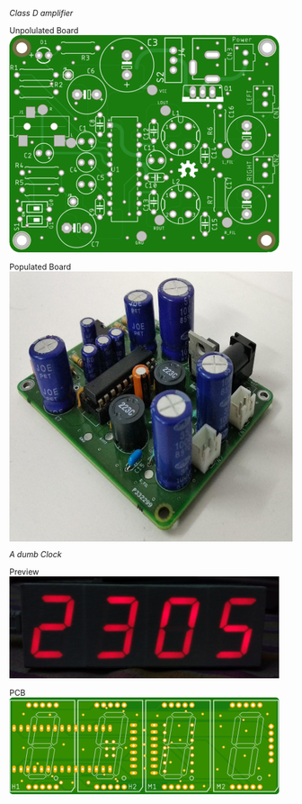 _Class D amplifier_    

Unpolulated Board   
<img src="./TPA3122/TPA3122_Class-D_Top.png" width="480">   

Populated Board   
<a href="Populated Board"><img src="./TPA3122/populated.jpg" align="center" height="480" width="640" ></a>

_A dumb Clock_    
 
Preview   
<img src="./CLK/schematics/preview.jpg" width="480">   

PCB   
<img src="./CLK/schematics/clock_top.png" width="480">   

